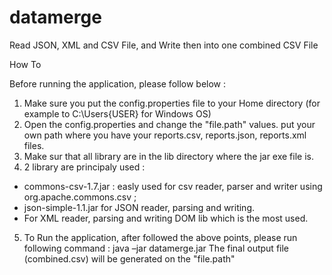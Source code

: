 # datamerge
Read JSON, XML and CSV File, and Write then into one combined CSV File

How To

Before running the application, please follow below :

1.	Make sure you put the config.properties file to your Home directory (for example to C:\Users\{USER} for Windows OS) 
2.	Open the config.properties and change the "file.path" values. put your own path where you have your reports.csv, reports.json, reports.xml files. 
3.	Make sur that all library are in the lib directory where the jar exe file is.
4.	2 library are principaly used : 
-	commons-csv-1.7.jar : easly used for csv reader, parser and writer using org.apache.commons.csv ;
-	json-simple-1.1.jar for JSON reader, parsing and writing.
-	For XML reader, parsing and writing DOM lib which is the most used.
5.	To Run the application, after followed the above points, please run following command : java –jar datamerge.jar
	The final output file (combined.csv) will be generated on the "file.path" 
